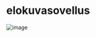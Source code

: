 # elokuvasovellus

![image](https://github.com/TVT22-4/elokuvasovellus/assets/102577828/6b313892-a20d-4e34-98a6-987cba7438f7)
